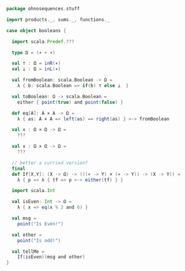 
```scala
package ohnosequences.stuff

import products._, sums._, functions._

case object booleans {

  import scala.Predef.???

  type Ω = (∗ + ∗)

  val ⊤ : Ω = inR(∗)
  val ⊥ : Ω = inL(∗)

  val fromBoolean: scala.Boolean -> Ω =
    λ { b: scala.Boolean => if(b) ⊤ else ⊥  }

  val toBoolean: Ω -> scala.Boolean =
    either { point(true) and point(false) }

  def eq[A]: A × A -> Ω =
    λ { as: A × A => left(as) == right(as) } >-> fromBoolean

  val ∧ : Ω × Ω -> Ω =
    ???

  val ∨ : Ω × Ω -> Ω =
    ???

  // better a curried version?
  final
  def If[X,Y]: (X -> Ω) -> (((∗ -> Y) × (∗ -> Y)) -> (X -> Y)) =
    λ { p => λ { tf => p >-> either(tf) } }

  import scala.Int

  val isEven: Int -> Ω =
    λ { x => eq(x % 2 and 0) }

  val msg =
    point("Is Even!")

  val other =
    point("Is odd!")

  val tellMe =
    If(isEven)(msg and other)
}

```




[test/scala/tuples/stdComparison.scala]: ../../../test/scala/tuples/stdComparison.scala.md
[test/scala/tuples/syntax.scala]: ../../../test/scala/tuples/syntax.scala.md
[test/scala/functors/functorExamples.scala]: ../../../test/scala/functors/functorExamples.scala.md
[test/scala/sums.scala]: ../../../test/scala/sums.scala.md
[test/scala/ScalaCategory.scala]: ../../../test/scala/ScalaCategory.scala.md
[test/scala/functions/syntax.scala]: ../../../test/scala/functions/syntax.scala.md
[test/scala/categories.scala]: ../../../test/scala/categories.scala.md
[main/scala/stuff/products.scala]: products.scala.md
[main/scala/stuff/Scala.scala]: Scala.scala.md
[main/scala/stuff/package.scala]: package.scala.md
[main/scala/stuff/sums.scala]: sums.scala.md
[main/scala/stuff/boolean.scala]: boolean.scala.md
[main/scala/stuff/functors.scala]: functors.scala.md
[main/scala/stuff/naturalTransformations.scala]: naturalTransformations.scala.md
[main/scala/stuff/categories.scala]: categories.scala.md
[main/scala/stuff/functions.scala]: functions.scala.md